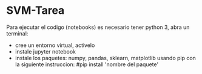 # SVM-Tarea
Para ejecutar el codigo (notebooks) es necesario tener python 3, abra un terminal:
- cree un entorno virtual, activelo
- instale jupyter notebook
- instale los paquetes: numpy, pandas, sklearn, matplotlib usando pip con la siguiente instruccion:
 #pip install 'nombre del paquete'
